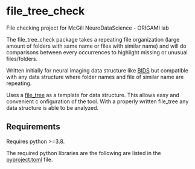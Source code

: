 # file_tree_check

File checking project for McGill NeuroDataScience - ORIGAMI lab

The file_tree_check package takes a repeating file organization (large amount of
folders with same name or files with similar name) and will do comparisons
between every occurrences to highlight missing or unusual files/folders.

Written initially for neural imaging data structure like
[BIDS](https://bids.neuroimaging.io/) but compatible with any data structure
where folder names and file of similar name are repeating.

Uses a [file_tree](https://pypi.org/project/file-tree/) as a template for data structure.
This allows easy and convenient c onfiguration of the tool. With a properly written
file_tree any data structure is able to be analyzed.

## Requirements

Requires python >=3.8.

The required python libraries are the following are listed in the
[pyproject.toml](pyproject.toml) file.
